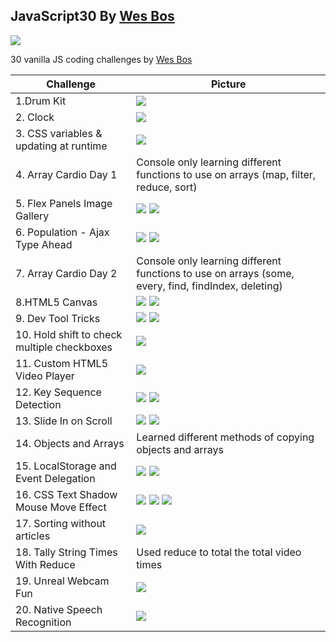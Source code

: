 ## JavaScript30 By [Wes Bos](javascript30.com)

![](./Images/HomePage.png)

30 vanilla JS coding challenges by [Wes Bos](javascript30.com)

| Challenge | Picture|
| --------- | ------ |
| 1.Drum Kit| ![](./Images/drumKit.png)|
| 2. Clock | ![](./Images/clock.png) |
| 3. CSS variables & updating at runtime | ![](./Images/cssVarables.png) |
| 4. Array Cardio Day 1 | Console only learning different functions to use on arrays (map, filter, reduce, sort) |
| 5. Flex Panels Image Gallery | ![](./Images/flexA.png) ![](./Images/flexB.png) |
| 6. Population - Ajax Type Ahead | ![](./Images/PopA.png) ![](./Images/PopB.png) |
| 7. Array Cardio Day 2 | Console only learning different functions to use on arrays (some, every, find, findIndex, deleting)|
| 8.HTML5 Canvas | ![](./Images/canvas.png) ![](./Images/canvasB.png) |
| 9. Dev Tool Tricks | ![](./Images/console.png) ![](./Images/grouping.png) |
| 10. Hold shift to check multiple checkboxes | ![](./Images/multipleCheckboxes.png) |
| 11. Custom HTML5 Video Player | ![](./Images/videoPlayer.png) |
| 12. Key Sequence Detection | ![](./Images/keyDetectA.png) ![](./Images/keyDetectB.png) |
| 13. Slide In on Scroll | ![](./Images/scrollA.png) ![](./Images/scrollB.png) |
| 14. Objects and Arrays | Learned different methods of copying objects and arrays |
| 15. LocalStorage and Event Delegation | ![](./Images/localA.png) ![](./Images/localB.png) |
| 16. CSS Text Shadow Mouse Move Effect | ![](./Images/shadowA.png) ![](./Images/shadowB.png) ![](./Images/shadowC.png) |
| 17. Sorting without articles | ![](./Images/bands.png) |
| 18. Tally String Times With Reduce | Used reduce to total the total video times |
| 19. Unreal Webcam Fun | ![](./Images/cameraA.png) |
| 20. Native Speech Recognition | ![](./Images/voice.png) |
